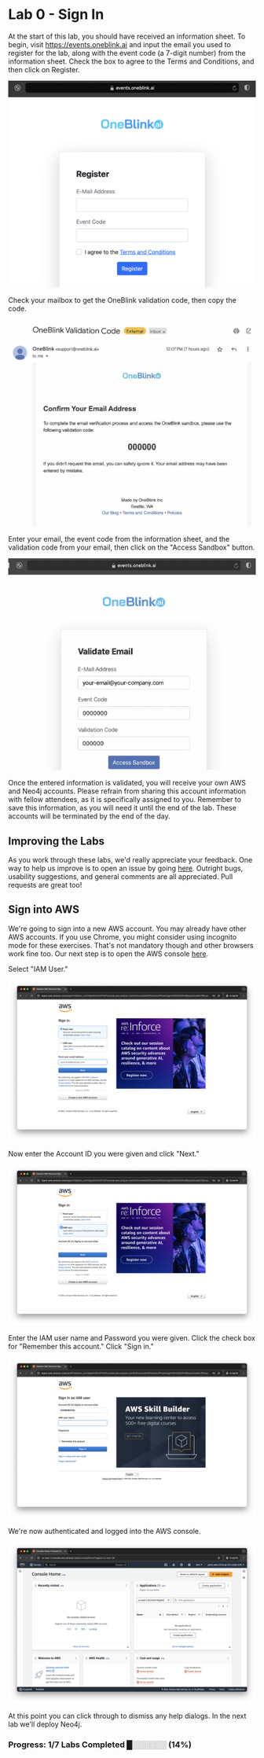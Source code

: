 # Lab 0 - Sign In
At the start of this lab, you should have received an information sheet. To begin, visit https://events.oneblink.ai and input the email you used to register for the lab, along with the event code (a 7-digit number) from the information sheet. Check the box to agree to the Terms and Conditions, and then click on Register.

![](images/05.png)

Check your mailbox to get the OneBlink validation code, then copy the code.

![](images/06.png)

Enter your email, the event code from the information sheet, and the validation code from your email, then click on the "Access Sandbox" button.

![](images/07.png)

Once the entered information is validated, you will receive your own AWS and Neo4j accounts. Please refrain from sharing this account information with fellow attendees, as it is specifically assigned to you. Remember to save this information, as you will need it until the end of the lab. These accounts will be terminated by the end of the day.

## Improving the Labs
As you work through these labs, we'd really appreciate your feedback.  One way to help us improve is to open an issue by going [here](https://github.com/neo4j-partners/hands-on-lab-neo4j-and-sagemaker/issues).  Outright bugs, usability suggestions, and general comments are all appreciated.  Pull requests are great too!

## Sign into AWS
We're going to sign into a new AWS account.  You may already have other AWS accounts.  If you use Chrome, you might consider using incognito mode for these exercises.  That's not mandatory though and other browsers work fine too.
Our next step is to open the AWS console [here](https://console.aws.amazon.com/). 

Select "IAM User."

![](images/01.png)

Now enter the Account ID you were given and click "Next."

![](images/02.png)

Enter the IAM user name and Password you were given.  Click the check box for "Remember this account."  Click "Sign in."

![](images/03.png)

We're now authenticated and logged into the AWS console.

![](images/04.png)

At this point you can click through to dismiss any help dialogs.  In the next lab we'll deploy Neo4j.

### Progress: 1/7 Labs Completed █░░░░░░ (14%)

